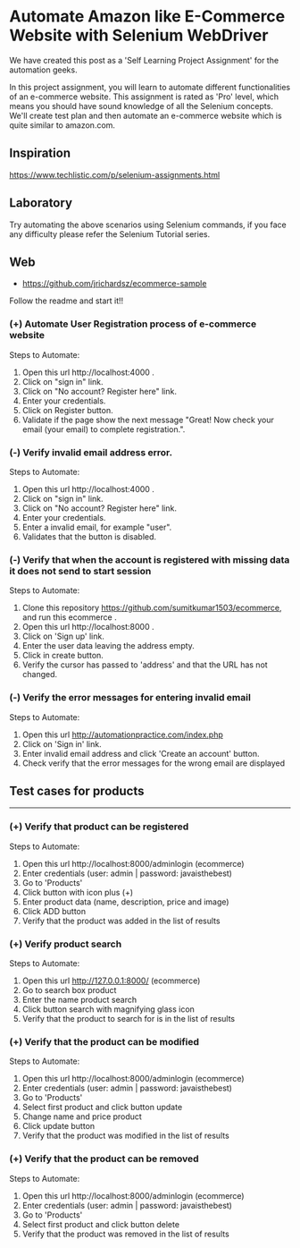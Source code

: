 # Automate Amazon like E-Commerce Website with Selenium WebDriver

We have created this post as a 'Self Learning Project Assignment' for the automation geeks.

In this project assignment, you will learn to automate different functionalities of an e-commerce website. This assignment is rated as 'Pro' level, which means you should have sound knowledge of all the Selenium concepts. We'll create test plan and then automate an e-commerce website which is quite similar to amazon.com.

## Inspiration

https://www.techlistic.com/p/selenium-assignments.html

## Laboratory

Try automating the above scenarios using Selenium commands, if you face any difficulty please refer the Selenium Tutorial series.

## Web

- https://github.com/jrichardsz/ecommerce-sample

Follow the readme and start it!!

### (+) Automate User Registration process of e-commerce website

Steps to Automate:

1. Open this url http://localhost:4000 .
2. Click on "sign in" link.
3. Click on "No account? Register here" link.
4. Enter your credentials.
5. Click on Register button.
6. Validate if the page show the next message "Great! Now check your email (your email) to complete registration.".

### (-) Verify invalid email address error.

Steps to Automate:

1. Open this url http://localhost:4000 .
2. Click on "sign in" link.
3. Click on "No account? Register here" link.
4. Enter your credentials.
5. Enter a invalid email, for example "user".
6. Validates that the button is disabled.

### (-) Verify that when the account is registered with missing data it does not send to start session

Steps to Automate:

1. Clone this repository https://github.com/sumitkumar1503/ecommerce, and run this ecommerce .
2. Open this url http://localhost:8000 .
3. Click on 'Sign up' link.
4. Enter the user data leaving the address empty.
5. Click in create button.
6. Verify the cursor has passed to 'address' and that the URL has not changed.

### (-) Verify the error messages for entering invalid email

Steps to Automate:

1. Open this url http://automationpractice.com/index.php
2. Click on 'Sign in' link.
3. Enter invalid email address and click 'Create an account' button.
4. Check verify that the error messages for the wrong email are displayed


## Test cases for products
---
### (+) Verify that product can be registered

Steps to Automate:

1. Open this url http://localhost:8000/adminlogin (ecommerce)
2. Enter credentials (user: admin | password: javaisthebest)
3. Go to 'Products'
4. Click button with icon plus (+)
5. Enter product data (name, description, price and image)
6. Click ADD button
7. Verify that the product was added in the list of results

### (+) Verify product search

Steps to Automate:

1. Open this url http://127.0.0.1:8000/ (ecommerce)
2. Go to search box product
3. Enter the name product search
4. Click button search with magnifying glass icon
5. Verify that the product to search for is in the list of results

### (+) Verify that the product can be modified

Steps to Automate:

1. Open this url http://localhost:8000/adminlogin (ecommerce)
2. Enter credentials (user: admin | password: javaisthebest)
3. Go to 'Products'
4. Select first product and click button update
5. Change name and price product
6. Click update button
7. Verify that the product was modified in the list of results

### (+) Verify that the product can be removed

Steps to Automate:

1. Open this url http://localhost:8000/adminlogin (ecommerce)
2. Enter credentials (user: admin | password: javaisthebest)
3. Go to 'Products'
4. Select first product and click button delete
5. Verify that the product was removed in the list of results
